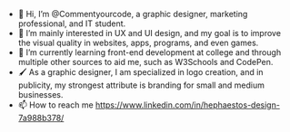 - 👋 Hi, I’m @Commentyourcode, a graphic designer, marketing professional, and IT student.
- 👀 I’m mainly interested in UX and UI design, and my goal is to improve the visual quality in websites, apps, programs, and even games.
- 🌱 I’m currently learning front-end development at college and through multiple other sources to aid me, such as W3Schools and CodePen.
- 🖌 As a graphic designer, I am specialized in logo creation, and in publicity, my strongest attribute is branding for small and medium businesses.
- 📫 How to reach me https://www.linkedin.com/in/hephaestos-design-7a988b378/

<!---
Commentyourcode/Commentyourcode is a ✨ special ✨ repository because its `README.md` (this file) appears on your GitHub profile.
You can click the Preview link to take a look at your changes.
--->
